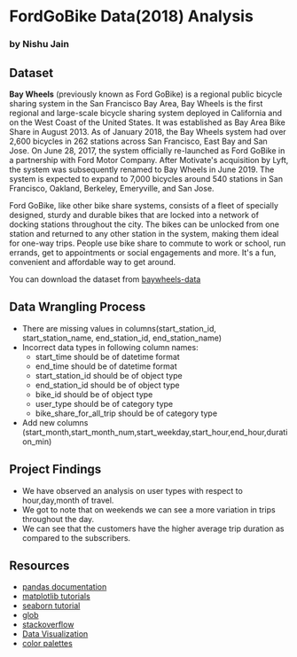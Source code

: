 #                               FordGoBike Data(2018) Analysis
### by Nishu Jain

## Dataset

__Bay Wheels__ (previously known as Ford GoBike) is a regional public bicycle sharing system in the San Francisco Bay Area,
Bay Wheels is the first regional and large-scale bicycle sharing system deployed in California and on the West Coast of the United States. It was established as Bay Area Bike Share in August 2013. As of January 2018, the Bay Wheels system had over 2,600 bicycles in 262 stations across San Francisco, East Bay and San Jose. On June 28, 2017, the system officially re-launched as Ford GoBike in a partnership with Ford Motor Company. After Motivate's acquisition by Lyft, the system was subsequently renamed to Bay Wheels in June 2019. The system is expected to expand to 7,000 bicycles around 540 stations in San Francisco, Oakland, Berkeley, Emeryville, and San Jose.

Ford GoBike, like other bike share systems, consists of a fleet of specially designed, sturdy and durable bikes that are locked into a network of docking stations throughout the city. The bikes can be unlocked from one station and returned to any other station in the system, making them ideal for one-way trips. People use bike share to commute to work or school, run errands, get to appointments or social engagements and more. It's a fun, convenient and affordable way to get around.

You can download the dataset from [baywheels-data](https://s3.amazonaws.com/baywheels-data/index.html)

## Data Wrangling Process

- There are missing values in columns(start_station_id, start_station_name, end_station_id, end_station_name)
- Incorrect data types in following column names:
  - start_time should be of datetime format
  - end_time should be of datetime format
  - start_station_id should be of object type
  - end_station_id should be of object type
  - bike_id should be of object type
  - user_type should be of category type
  - bike_share_for_all_trip should be of category type
- Add new columns (start_month,start_month_num,start_weekday,start_hour,end_hour,duration_min)

## Project Findings

- We have observed an analysis on user types with respect to hour,day,month of travel.  
- We got to note that on weekends we can see a more variation in trips throughout the day.  
- We can see that the customers have the higher average trip duration as compared to the subscribers.

## Resources 

- [pandas documentation](https://pandas.pydata.org/docs/)
- [matplotlib tutorials](https://matplotlib.org/tutorials/index.html)
- [seaborn tutorial](https://seaborn.pydata.org/tutorial.html)
- [glob](https://docs.python.org/3/library/glob.html)
- [stackoverflow](https://stackoverflow.com/questions/)
- [Data Visualization](https://blog.insightdatascience.com/data-visualization-in-python-advanced-functionality-in-seaborn-20d217f1a9a6)
- [color palettes](https://seaborn.pydata.org/tutorial/color_palettes.html)
